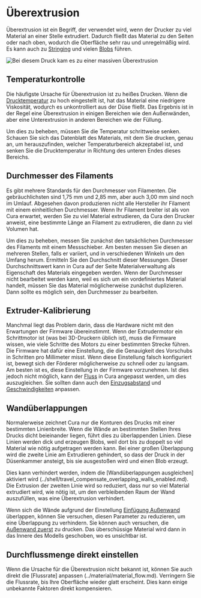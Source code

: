 Überextrusion
====
Überextrusion ist ein Begriff, der verwendet wird, wenn der Drucker zu viel Material an einer Stelle extrudiert. Dadurch fließt das Material zu den Seiten oder nach oben, wodurch die Oberfläche sehr rau und unregelmäßig wird. Es kann auch zu [Stringing](stringing.md) und vielen [Blobs](blobs.md) führen.

![Bei diesem Druck kam es zu einer massiven Überextrusion](../../../articles/images/overextrusion.jpg)

Temperaturkontrolle
----
Die häufigste Ursache für Überextrusion ist zu heißes Drucken. Wenn die [Drucktemperatur](../material/material_print_temperature.md) zu hoch eingestellt ist, hat das Material eine niedrigere Viskosität, wodurch es unkontrolliert aus der Düse fließt. Das Ergebnis ist in der Regel eine Überextrusion in einigen Bereichen wie den Außenwänden, aber eine Unterextrusion in anderen Bereichen wie der Füllung.

Um dies zu beheben, müssen Sie die Temperatur schrittweise senken. Schauen Sie sich das Datenblatt des Materials, mit dem Sie drucken, genau an, um herauszufinden, welcher Temperaturbereich akzeptabel ist, und senken Sie die Drucktemperatur in Richtung des unteren Endes dieses Bereichs.

Durchmesser des Filaments
----
Es gibt mehrere Standards für den Durchmesser von Filamenten. Die gebräuchlichsten sind 1,75 mm und 2,85 mm, aber auch 3,00 mm sind noch im Umlauf. Abgesehen davon produzieren nicht alle Hersteller ihr Filament mit einem einheitlichen Durchmesser. Wenn Ihr Filament breiter ist als von Cura erwartet, werden Sie zu viel Material extrudieren, da Cura den Drucker anweist, eine bestimmte Länge an Filament zu extrudieren, die dann zu viel Volumen hat.

Um dies zu beheben, messen Sie zunächst den tatsächlichen Durchmesser des Filaments mit einem Messschieber. Am besten messen Sie diesen an mehreren Stellen, falls er variiert, und in verschiedenen Winkeln um den Umfang herum. Ermitteln Sie den Durchschnitt dieser Messungen. Dieser Durchschnittswert kann in Cura auf der Seite Materialverwaltung als Eigenschaft des Materials eingegeben werden. Wenn der Durchmesser nicht bearbeitet werden kann, weil es sich um ein vordefiniertes Material handelt, müssen Sie das Material möglicherweise zunächst duplizieren. Dann sollte es möglich sein, den Durchmesser zu bearbeiten.

Extruder-Kalibrierung
----
Manchmal liegt das Problem darin, dass die Hardware nicht mit den Erwartungen der Firmware übereinstimmt. Wenn der Extrudermotor ein Schrittmotor ist (was bei 3D-Druckern üblich ist), muss die Firmware wissen, wie viele Schritte des Motors zu einer bestimmten Strecke führen. Die Firmware hat dafür eine Einstellung, die die Genauigkeit des Vorschubs in Schritten pro Millimeter misst. Wenn diese Einstellung falsch konfiguriert ist, bewegt sich der Förderer möglicherweise zu schnell oder zu langsam. Am besten ist es, diese Einstellung in der Firmware vorzunehmen. Ist dies jedoch nicht möglich, kann der [Fluss](../material/material_flow.md) in Cura angepasst werden, um dies auszugleichen. Sie sollten dann auch den [Einzugsabstand](../travel/retraction_amount.md) und [Geschwindigkeiten](../travel/retraction_speed.md) anpassen.

Wandüberlappungen
----
Normalerweise zeichnet Cura nur die Konturen des Drucks mit einer bestimmten Linienbreite. Wenn die Wände an bestimmten Stellen Ihres Drucks dicht beieinander liegen, führt dies zu überlappenden Linien. Diese Linien werden dick und erzeugen Blobs, weil dort bis zu doppelt so viel Material wie nötig aufgetragen werden kann. Bei einer großen Überlappung wird die zweite Linie am Extrudieren gehindert, so dass der Druck in der Düsenkammer ansteigt, bis sie ausgestoßen wird und einen Blob erzeugt.

Dies kann verhindert werden, indem die [Wandüberlappungen ausgleichen] aktiviert wird (../shell/travel_compensate_overlapping_walls_enabled.md). Die Extrusion der zweiten Linie wird so reduziert, dass nur so viel Material extrudiert wird, wie nötig ist, um den verbleibenden Raum der Wand auszufüllen, was eine Überextrusion verhindert.

Wenn sich die Wände aufgrund der Einstellung [Einfügung Außenwand](../shell/wall_0_inset.md) überlappen, können Sie versuchen, diesen Parameter zu reduzieren, um eine Überlappung zu verhindern. Sie können auch versuchen, die [Außenwand zuerst](../shell/outer_inset_first.md) zu drucken. Das überschüssige Material wird dann in das Innere des Modells geschoben, wo es unsichtbar ist.

Durchflussmenge direkt einstellen
----
Wenn die Ursache für die Überextrusion nicht bekannt ist, können Sie auch direkt die [Flussrate] anpassen (../material/material_flow.md). Verringern Sie die Flussrate, bis Ihre Oberfläche wieder glatt erscheint. Dies kann einige unbekannte Faktoren direkt kompensieren.